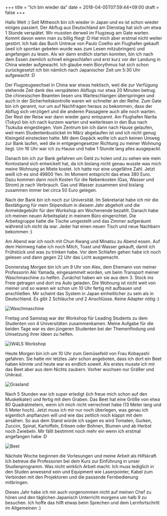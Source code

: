 +++
title = "Ich bin wieder da"
date = 2018-04-05T07:59:44+09:00
draft = false
+++

Hallo Welt :)
Seit Mittwoch bin ich wieder in Japan und es ist schon wieder einiges passiert.
Der Abflug aus Deutschland am Dienstag hat sich um etwa 1 Stunde verspätet. Wir
mussten derweil im Flugzeug am Gate warten. Kommt davon wenn man zu billig fliegt :D
Hat mich aber erstmal nicht weiter gestört. Ich hab das Buch Untreue von
Paulo Coelho am Flughafen gekauft (weil ich spontan gebeten wurde was zum Lesen
mitzubringen) und angefangen zu lesen. Als wir dann endlich starten konnten, bin
ich nach dem Essen ziemlich schnell eingeschlafen und erst kurz vor der Landung
in China wieder aufgewacht. Ich glaube mein Biorythmus hat sich schon
zurückgesetzt ich bin nämlich nach Japanischer Zeit um 5:30 Uhr aufgewacht :D

Der Flugzeugwechsel in China war etwas hektisch, weil die zur Verfügung stehende
Zeit dank des verspäteten Abflugs nur etwa 20 Minuten betrug. Die chinesischen
Beamten liesen uns Warteschlangen überspringen und auch in der
Sicherheitskontrolle waren wir schneller an der Reihe. Zum Gate bin ich gerannt,
nur um auf Nachfragen heraus zu bekommen, dass der Abflug sich verzögert und die
anderen Passagiere auch alle noch warten. Der Rest der Reise war dann wieder
ganz entspannt. Am Flughafen Narita (Tokyo) bin ich nach kurzem warten und
weiterlesen in den Bus nach Tsukuba eingestiegen. Vom Zentrum bin ich dann nach
Hause gelaufen, weil mein Studentenbusticket im März abgelaufen ist und ich
nicht genug Kleingeld einstecken hatte. Mit dem Gepäck wollte ich auch keinen
Umweg zur Bank laufen, weil die in entgegengesetzer Richtung zu meiner Wohnung
liegt. Um 16 Uhr war ich zu Hause und habe 1 Stunde lang alles ausgepackt.

Danach bin ich zur Bank gefahren um Geld zu holen und zu sehen wie mein
Kontostand sich entwickelt hat, da ich bislang nicht genau wusste was mich meine
Wohnung an Miete kostet. Ich hatte nur eine ungefähre Zahl. Jetzt weiß ich es
sind 49800 Yen. Im Moment entspricht das etwa 380 Euro. Dazu kommen dann noch
Kosten für die Nebenkosten (Gas, Wasser und Strom) je nach Verbrauch. Gas und
Wasser zusammen sind bislang zusammen immer bei circa 50 Euro gelegen.

Nach der Bank bin ich noch zur Universität. Im Sekretariat habe ich mir die
Bestätigung für mein Stipendium in diesem Jahr abgeholt und die Anmeldegebühr
für den Workshop am Wochenende bezahlt. Danach habe ich meinen neuen
Arbeitsplatz in meinem Büro eingerichtet. Die Arbeitsgruppe hatte die Tische
umgestellt und das Zimmer aufgeräumt während ich nicht da war. Jeder hat einen
neuen Tisch und neue Nachbarn bekommen :)

Am Abend war ich noch mit Chun Kwang und Minatsu zu Abend essen. Auf dem Heimweg
habe ich noch Milch, Toast und Wasser gekauft, damit ich Frühstück und was zu
trinken habe. Vor dem Schlafen gehen habe ich noch gelesen und dann gegen 22 Uhr
das Licht ausgemacht.

Donnerstag Morgen bin ich um 9 Uhr von Alex, dem Ehemann von meiner Professorin
Aki Yamada, eingesammelt worden, um beim Transport meiner Waschmaschine zu
helfen. Zunächst haben wir sie aus dem 3. Stock ins Freie getragen und dort ins
Auto geladen. Die Wohnung ist nicht weit von meiner und so waren wir schon um 10
Uhr fertig mit aufbauen und anschließen. Mir scheint das System in Japan
einheitlicher zu sein als in Deutschland. Es gibt 2 Schläuche und 2 Anschlüsse.
Keine Adapter nötig :)

![Waschmaschine](/img/2018_04_08/washing.jpg)

Freitag und Samstag war der Workshop für Leading Students zu dem Studenten von
4 Universitäten zusammenkamen. Meine Aufgabe für die beiden Tage war es den
jüngeren Studenten bei der Themenfindung und Umsetzung ihrer Ideen zu helfen.

![IW4LS Workshop](/img/2018_04_08/workshop.jpg)

Heute Morgen bin ich um 10 Uhr zum Gemüsefeld von Frau Kobayashi gefahren.
Sie hatte mir letztes Jahr schon angeboten, dass ich dort ein Beet haben könnte
und heute war es endlich soweit. Als erstes musste ich mir das Beet aber aus dem
Nichts zaubern. Vorher wuchsen nur Gräßer und Unkraut.

![Grasland](/img/2018_04_08/field_pre.jpg)

Nach 5 Stunden war ich super erledigt (ich freue mich schon auf den Muskelkater)
und fertig mit dem Graben. Das Beet hat eine Größe von etwa 80 Quadratmetern,
wenn ich mich nicht verrechnet habe (13 Meter lang und 5 Meter hoch). Jetzt muss
ich mir nur noch überlegen, was genau ich eigentlich anpflanzen will und wie das
zeitlich noch klappt mit dem ansähen. So aus dem Stand würde ich sagen es wird
Tomaten, Gurken, Zuccini, Spinat, Kartoffeln, Erbsen oder Bohnen, Blumen und ab
Herbst noch Zwiebeln. Mir fällt bestimmt noch mehr ein wenn ich erstmal
angefangen habe :D

![Beet](/img/2018_04_08/field_post.jpg)

Nächste Woche beginnen die Vorlesungen und meine Arbeit als Hilfskraft. Ich
betreue die Professoren bei dem Kurs zur Einführung in unser Studienprogramm.
Was nicht wirklich Arbeit macht. Ich muss lediglich in den Studen anwesend sein
und Equipment wie Laserpointer, Kabel zum Verbinden mit den Projektoren und die
passende Fernbedienung mitbringen.

Dieses Jahr habe ich mir auch vorgenommen nicht auf meinen Chef zu hören und den
täglichen Japanisch Unterricht morgens um halb 9 zu besuchen. Ich hoffe das
hilft etwas beim Sprechen und dem Lernfortschritt im Allgemeinen :)
